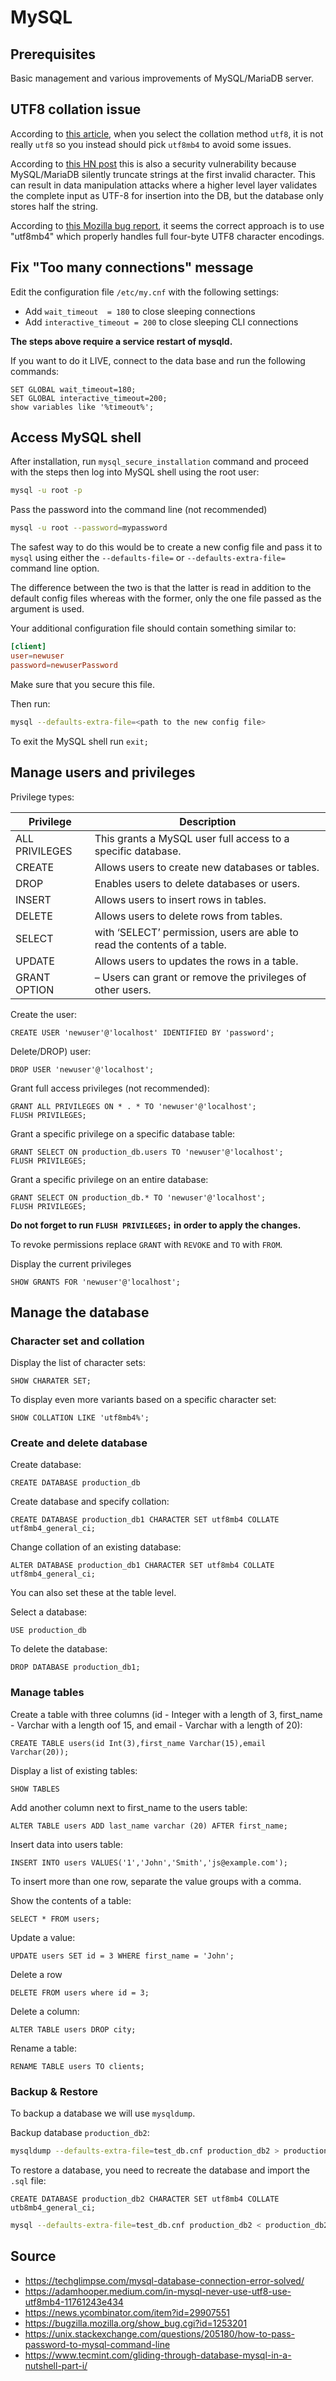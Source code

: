 # MySQL

## Prerequisites

Basic management and various improvements of MySQL/MariaDB server.

## UTF8 collation issue

According to [this article](https://adamhooper.medium.com/in-mysql-never-use-utf8-use-utf8mb4-11761243e434), when you select the collation method ```utf8```, it is not really ```utf8``` so you instead should pick ```utf8mb4``` to avoid some issues.

According to [this HN post](https://news.ycombinator.com/item?id=29907551) this is also a security vulnerability because MySQL/MariaDB silently truncate strings at the first invalid character. This can result in data manipulation attacks where a higher level layer validates the complete input as UTF-8 for insertion into the DB, but the database only stores half the string.

According to [this Mozilla bug report](https://bugzilla.mozilla.org/show_bug.cgi?id=1253201), it seems the correct approach is to use "utf8mb4" which properly handles full four-byte UTF8 character encodings.

## Fix "Too many connections" message

Edit the configuration file ```/etc/my.cnf``` with the following settings:

* Add ```wait_timeout  = 180``` to close sleeping connections
* Add ```interactive_timeout = 200``` to close sleeping CLI connections

__The steps above require a service restart of mysqld.__

If you want to do it LIVE, connect to the data base and run the following commands:

```mysql
SET GLOBAL wait_timeout=180;
SET GLOBAL interactive_timeout=200;
show variables like '%timeout%';
```

## Access MySQL shell

After installation, run ```mysql_secure_installation``` command and proceed with the steps then log into MySQL shell using the root user:

```bash
mysql -u root -p
```

Pass the password into the command line (not recommended)
```bash
mysql -u root --password=mypassword
```

The safest way to do this would be to create a new config file and pass it to ```mysql``` using either the ```--defaults-file=``` or ```--defaults-extra-file=``` command line option.

The difference between the two is that the latter is read in addition to the default config files whereas with the former, only the one file passed as the argument is used.

Your additional configuration file should contain something similar to:

```conf
[client]
user=newuser
password=newuserPassword
```

Make sure that you secure this file.

Then run:

```bash
mysql --defaults-extra-file=<path to the new config file>
```

To exit the MySQL shell run ```exit;```

## Manage users and privileges

Privilege types:

|Privilege|Description|
|---|---|
|ALL PRIVILEGES|This grants a MySQL user full access to a specific database.|
|CREATE|Allows users to create new databases or tables.|
|DROP|Enables users to delete databases or users.|
|INSERT|Allows users to insert rows in tables.|
|DELETE|Allows users to delete rows from tables.|
|SELECT|with ‘SELECT’ permission, users are able to read the contents of a table.|
|UPDATE|Allows users to updates the rows in a table.|
|GRANT OPTION| – Users can grant or remove the privileges of other users.|

Create the user:

```mysql
CREATE USER 'newuser'@'localhost' IDENTIFIED BY 'password';
```

Delete/DROP) user:

```mysql
DROP USER 'newuser'@'localhost';
```

Grant full access privileges (not recommended):

```mysql
GRANT ALL PRIVILEGES ON * . * TO 'newuser'@'localhost';
FLUSH PRIVILEGES;
```

Grant a specific privilege on a specific database table:

```mysql
GRANT SELECT ON production_db.users TO 'newuser'@'localhost';
FLUSH PRIVILEGES;
```

Grant a specific privilege on an entire database:

```mysql
GRANT SELECT ON production_db.* TO 'newuser'@'localhost';
FLUSH PRIVILEGES;
```

**Do not forget to run ```FLUSH PRIVILEGES;``` in order to apply the changes.**

To revoke permissions replace ```GRANT``` with ```REVOKE``` and ```TO``` with ```FROM```.

Display the current privileges

```mysql
SHOW GRANTS FOR 'newuser'@'localhost';
```

## Manage the database

### Character set and collation

Display the list of character sets:

```mysql
SHOW CHARATER SET;
```

To display even more variants based on a specific character set:

```mysql
SHOW COLLATION LIKE 'utf8mb4%';
```

### Create and delete database

Create database:

```mysql
CREATE DATABASE production_db
```

Create database and specify collation:

```mysql
CREATE DATABASE production_db1 CHARACTER SET utf8mb4 COLLATE utf8mb4_general_ci;
```

Change collation of an existing database:

```mysql
ALTER DATABASE production_db1 CHARACTER SET utf8mb4 COLLATE utf8mb4_general_ci;
```

You can also set these at the table level.

Select a database:

```mysql
USE production_db
```

To delete the database:

```mysql
DROP DATABASE production_db1;
```


### Manage tables

Create a table with three columns (id - Integer with a length of 3, first_name - Varchar with a length oof 15, and email - Varchar with a length of 20):

```mysql
CREATE TABLE users(id Int(3),first_name Varchar(15),email Varchar(20));
```

Display a list of existing tables:

```mysql
SHOW TABLES
```

Add another column next to first_name to the users table:

```mysql
ALTER TABLE users ADD last_name varchar (20) AFTER first_name;
```

Insert data into users table:

```mysql
INSERT INTO users VALUES('1','John','Smith','js@example.com');
```

To insert more than one row, separate the value groups with a comma.

Show the contents of a table:

```mysql
SELECT * FROM users;
```

Update a value:

```mysql
UPDATE users SET id = 3 WHERE first_name = 'John';
```

Delete a row

```mysql
DELETE FROM users where id = 3;
```

Delete a column:

```mysql
ALTER TABLE users DROP city;
```

Rename a table:

```mysql
RENAME TABLE users TO clients;
```

### Backup & Restore

To backup a database we will use ```mysqldump```.

Backup database ```production_db2```:

```bash
mysqldump --defaults-extra-file=test_db.cnf production_db2 > production_db2.sql
```

To restore a database, you need to recreate the database and import the ```.sql``` file:

```mysql
CREATE DATABASE production_db2 CHARACTER SET utf8mb4 COLLATE utb8mb4_general_ci;
```

```bash
mysql --defaults-extra-file=test_db.cnf production_db2 < production_db2.sql
```

## Source

* <https://techglimpse.com/mysql-database-connection-error-solved/>
* <https://adamhooper.medium.com/in-mysql-never-use-utf8-use-utf8mb4-11761243e434>
* <https://news.ycombinator.com/item?id=29907551>
* <https://bugzilla.mozilla.org/show_bug.cgi?id=1253201>
* <https://unix.stackexchange.com/questions/205180/how-to-pass-password-to-mysql-command-line>
* <https://www.tecmint.com/gliding-through-database-mysql-in-a-nutshell-part-i/>

